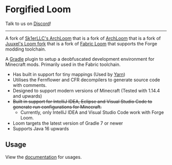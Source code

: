# Forgified Loom

Talk to us on [Discord](https://woverflow.cc/discord)!

---
A fork of [Sk1erLLC's ArchLoom](https://github.com/architectury/architectury-loom) that is a fork of [ArchLoom](https://github.com/architectury/architectury-loom) that is a fork of [Juuxel's Loom fork](https://github.com/Juuxel/fabric-loom) that is a fork of [Fabric Loom](https://github.com/FabricMC/fabric-loom) that supports the Forge modding toolchain.

A [Gradle](https://gradle.org/) plugin to setup a deobfuscated development environment for Minecraft mods. Primarily used in the Fabric toolchain.

* Has built in support for tiny mappings (Used by [Yarn](https://github.com/FabricMC/yarn))
* Utilises the Fernflower and CFR decompilers to generate source code with comments.
* Designed to support modern versions of Minecraft (Tested with 1.14.4 and upwards)
* ~~Built in support for IntelliJ IDEA, Eclipse and Visual Studio Code to generate run configurations for Minecraft.~~
  - Currently, only IntelliJ IDEA and Visual Studio Code work with Forge Loom.
* Loom targets the latest version of Gradle 7 or newer 
* Supports Java 16 upwards

## Usage

View the [documentation](https://architectury.github.io/architectury-documentations/docs/forge_loom/) for usages.
